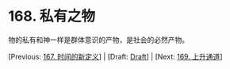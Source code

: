 # 168. 私有之物

物的私有和神一样是群体意识的产物，是社会的必然产物。

[Previous: [167. 时间的新定义](167.md)] | [Draft: [Draft](../Draft.md)] | [Next: [169. 上升通道](169.md)]